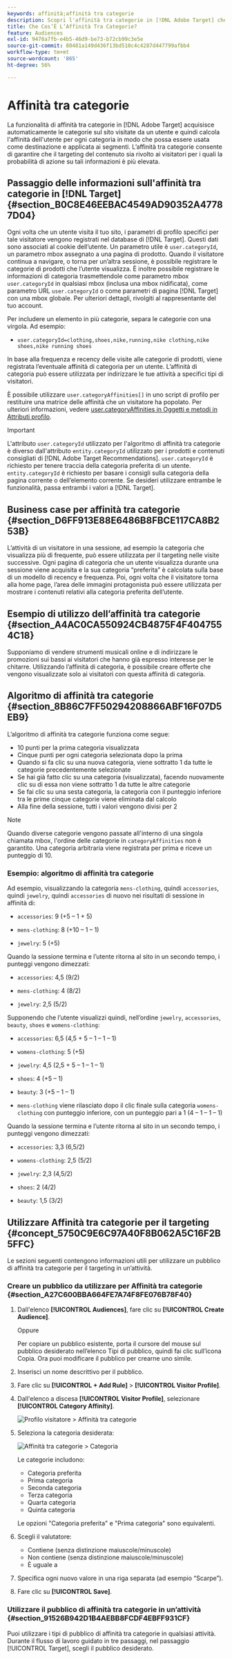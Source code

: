 ```yaml
---
keywords: affinità;affinità tra categorie
description: Scopri l'affinità tra categorie in [!DNL Adobe Target] che acquisisce automaticamente le categorie visitate da un utente e quindi calcola l'affinità dell'utente per la categoria in modo che possa essere usata come destinazione e applicata ai segmenti.
title: Che Cos’È L’Affinità Tra Categorie?
feature: Audiences
exl-id: 9478a7fb-e4b5-46d9-be73-b72cb99c3e5e
source-git-commit: 80481a149d436f13bd510c4c4287d447799afbb4
workflow-type: tm+mt
source-wordcount: '865'
ht-degree: 56%

---
```


# Affinità tra categorie

La funzionalità di affinità tra categorie in [!DNL Adobe Target] acquisisce automaticamente le categorie sul sito visitate da un utente e quindi calcola l&#39;affinità dell&#39;utente per ogni categoria in modo che possa essere usata come destinazione e applicata ai segmenti. L’affinità tra categorie consente di garantire che il targeting del contenuto sia rivolto ai visitatori per i quali la probabilità di azione su tali informazioni è più elevata.

## Passaggio delle informazioni sull&#39;affinità tra categorie in [!DNL Target] {#section_B0C8E46EEBAC4549AD90352A47787D04}

Ogni volta che un utente visita il tuo sito, i parametri di profilo specifici per tale visitatore vengono registrati nel database di [!DNL Target]. Questi dati sono associati al cookie dell’utente. Un parametro utile è `user.categoryId`, un parametro mbox assegnato a una pagina di prodotto. Quando il visitatore continua a navigare, o torna per un’altra sessione, è possibile registrare le categorie di prodotti che l’utente visualizza. È inoltre possibile registrare le informazioni di categoria trasmettendole come parametro mbox `user.categoryId` in qualsiasi mbox (inclusa una mbox nidificata), come parametro URL `user.categoryId` o come parametri di pagina [!DNL Target] con una mbox globale. Per ulteriori dettagli, rivolgiti al rappresentante del tuo account.

Per includere un elemento in più categorie, separa le categorie con una virgola. Ad esempio:

* `user.categoryId=clothing,shoes,nike,running,nike clothing,nike shoes,nike running shoes`

In base alla frequenza e recency delle visite alle categorie di prodotti, viene registrata l’eventuale affinità di categoria per un utente. L’affinità di categoria può essere utilizzata per indirizzare le tue attività a specifici tipi di visitatori.

È possibile utilizzare `user.categoryAffinities[]` in uno script di profilo per restituire una matrice delle affinità che un visitatore ha popolato. Per ulteriori informazioni, vedere [user.categoryAffinities in Oggetti e metodi in Attributi profilo](/help/main/c-target/c-visitor-profile/profile-parameters.md#objects).

>[!IMPORTANT]
>
>L&#39;attributo `user.categoryId` utilizzato per l&#39;algoritmo di affinità tra categorie è diverso dall&#39;attributo `entity.categoryId` utilizzato per i prodotti e contenuti consigliati di [!DNL Adobe Target Recommendations]. `user.categoryId` è richiesto per tenere traccia della categoria preferita di un utente. `entity.categoryId` è richiesto per basare i consigli sulla categoria della pagina corrente o dell’elemento corrente. Se desideri utilizzare entrambe le funzionalità, passa entrambi i valori a [!DNL Target].

## Business case per affinità tra categorie {#section_D6FF913E88E6486B8FBCE117CA8B253B}

L’attività di un visitatore in una sessione, ad esempio la categoria che visualizza più di frequente, può essere utilizzata per il targeting nelle visite successive. Ogni pagina di categoria che un utente visualizza durante una sessione viene acquisita e la sua categoria “preferita” è calcolata sulla base di un modello di recency e frequenza. Poi, ogni volta che il visitatore torna alla home page, l’area delle immagini protagonista può essere utilizzata per mostrare i contenuti relativi alla categoria preferita dell’utente.

## Esempio di utilizzo dell’affinità tra categorie {#section_A4AC0CA550924CB4875F4F4047554C18}

Supponiamo di vendere strumenti musicali online e di indirizzare le promozioni sui bassi ai visitatori che hanno già espresso interesse per le chitarre. Utilizzando l’affinità di categoria, è possibile creare offerte che vengono visualizzate solo ai visitatori con questa affinità di categoria.

## Algoritmo di affinità tra categorie {#section_8B86C7FF50294208866ABF16F07D5EB9}

L’algoritmo di affinità tra categorie funziona come segue:

* 10 punti per la prima categoria visualizzata
* Cinque punti per ogni categoria selezionata dopo la prima
* Quando si fa clic su una nuova categoria, viene sottratto 1 da tutte le categorie precedentemente selezionate
* Se hai già fatto clic su una categoria (visualizzata), facendo nuovamente clic su di essa non viene sottratto 1 da tutte le altre categorie
* Se fai clic su una sesta categoria, la categoria con il punteggio inferiore tra le prime cinque categorie viene eliminata dal calcolo
* Alla fine della sessione, tutti i valori vengono divisi per 2

>[!NOTE]
>
>Quando diverse categorie vengono passate all&#39;interno di una singola chiamata mbox, l&#39;ordine delle categorie in `categoryAffinities` non è garantito. Una categoria arbitraria viene registrata per prima e riceve un punteggio di 10.

### Esempio: algoritmo di affinità tra categorie

Ad esempio, visualizzando la categoria `mens-clothing`, quindi `accessories`, quindi `jewelry`, quindi `accessories` di nuovo nei risultati di sessione in affinità di:

* `accessories`: 9 (+5 – 1 + 5)

* `mens-clothing`: 8 (+10 – 1 – 1)

* `jewelry`: 5 (+5)

Quando la sessione termina e l’utente ritorna al sito in un secondo tempo, i punteggi vengono dimezzati:

* `accessories`: 4,5 (9/2)

* `mens-clothing`: 4 (8/2)

* `jewelry`: 2,5 (5/2)

Supponendo che l’utente visualizzi quindi, nell’ordine `jewelry`, `accessories`, `beauty`, `shoes` e `womens-clothing`:

* `accessories`: 6,5 (4,5 + 5 – 1 – 1 – 1)

* `womens-clothing`: 5 (+5)

* `jewelry`: 4,5 (2,5 + 5 – 1 – 1 – 1)

* `shoes`: 4 (+5 – 1)

* `beauty`: 3 (+5 – 1 – 1)

* `mens-clothing` viene rilasciato dopo il clic finale sulla categoria `womens-clothing` con punteggio inferiore, con un punteggio pari a 1 (4 – 1 – 1 – 1)

Quando la sessione termina e l’utente ritorna al sito in un secondo tempo, i punteggi vengono dimezzati:

* `accessories`: 3,3 (6,5/2)

* `womens-clothing`: 2,5 (5/2)

* `jewelry`: 2,3 (4,5/2)

* `shoes`: 2 (4/2)

* `beauty`: 1,5 (3/2)

## Utilizzare Affinità tra categorie per il targeting {#concept_5750C9E6C97A40F8B062A5C16F2B5FFC}

Le sezioni seguenti contengono informazioni utili per utilizzare un pubblico di affinità tra categorie per il targeting in un’attività.

### Creare un pubblico da utilizzare per Affinità tra categorie {#section_A27C600BBA664FE7A74F8FE076B78F40}

1. Dall&#39;elenco **[!UICONTROL Audiences]**, fare clic su **[!UICONTROL Create Audience]**.

   Oppure

   Per copiare un pubblico esistente, porta il cursore del mouse sul pubblico desiderato nellʼelenco Tipi di pubblico, quindi fai clic sullʼicona Copia. Ora puoi modificare il pubblico per crearne uno simile.

1. Inserisci un nome descrittivo per il pubblico.
1. Fare clic su **[!UICONTROL + Add Rule]** > **[!UICONTROL Visitor Profile]**.
1. Dall&#39;elenco a discesa **[!UICONTROL Visitor Profile]**, selezionare **[!UICONTROL Category Affinity]**.

   ![Profilo visitatore > Affinità tra categorie](assets/affinity.png)

1. Seleziona la categoria desiderata:

   ![Affinità tra categorie > Categoria](assets/affinity-category.png)

   Le categorie includono:

   * Categoria preferita
   * Prima categoria
   * Seconda categoria
   * Terza categoria
   * Quarta categoria
   * Quinta categoria

   Le opzioni &quot;Categoria preferita&quot; e &quot;Prima categoria&quot; sono equivalenti.

1. Scegli il valutatore:

   * Contiene (senza distinzione maiuscole/minuscole)
   * Non contiene (senza distinzione maiuscole/minuscole)
   * È uguale a

1. Specifica ogni nuovo valore in una riga separata (ad esempio “Scarpe”).
1. Fare clic su **[!UICONTROL Save]**.

### Utilizzare il pubblico di affinità tra categorie in un’attività {#section_91526B942D1B4AEBB8FCDF4EBFF931CF}

Puoi utilizzare i tipi di pubblico di affinità tra categorie in qualsiasi attività. Durante il flusso di lavoro guidato in tre passaggi, nel passaggio [!UICONTROL Target], scegli il pubblico desiderato.
